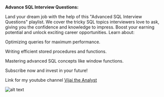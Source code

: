 


**Advance SQL Interview Questions:** 

Land your dream job with the help of this "Advanced SQL Interview Questions" playlist. We cover the tricky SQL topics interviewers love to ask, giving you the confidence and knowledge to impress. Boost your earning potential and unlock exciting career opportunities. Learn about:

Optimizing queries for maximum performance.

Writing efficient stored procedures and functions.

Mastering advanced SQL concepts like window functions.

Subscribe now and invest in your future!

Link for my youtube channel [Vijai the Analyst](https://www.youtube.com/channel/UCS98bvXUXZOYQT0AbBcfD7Q)


![alt text](https://res.cloudinary.com/dqqjik4em/image/upload/v1735787224/advance_sql.jpg)
